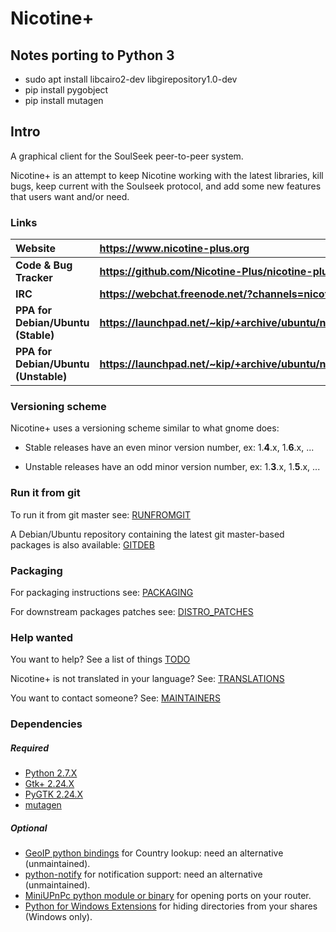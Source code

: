 # Nicotine+

## Notes porting to Python 3

* sudo apt install libcairo2-dev libgirepository1.0-dev
* pip install pygobject
* pip install mutagen

## Intro

A graphical client for the SoulSeek peer-to-peer system.

Nicotine+ is an attempt to keep Nicotine working with the latest libraries,
kill bugs, keep current with the Soulseek protocol,
and add some new features that users want and/or need.

### Links

| Website                              | https://www.nicotine-plus.org                                    |
| :----------------------------------- | :--------------------------------------------------------------- |
| **Code & Bug Tracker**               | **https://github.com/Nicotine-Plus/nicotine-plus**               |
| **IRC**                              | **https://webchat.freenode.net/?channels=nicotine+**             |
| **PPA for Debian/Ubuntu (Stable)**   | **https://launchpad.net/~kip/+archive/ubuntu/nicotine+**         |
| **PPA for Debian/Ubuntu (Unstable)** | **https://launchpad.net/~kip/+archive/ubuntu/nicotine+unstable** |

### Versioning scheme

Nicotine+ uses a versioning scheme similar to what gnome does:

* Stable releases have an even minor version number, ex: 1.**4**.x, 1.**6**.x, ...

* Unstable releases have an odd minor version number, ex: 1.**3**.x, 1.**5**.x, ...

### Run it from git

To run it from git master see: [RUNFROMGIT](doc/RUNFROMGIT.md)

A Debian/Ubuntu repository containing the latest git master-based packages is also available: [GITDEB](doc/GITDEB.md)

### Packaging

For packaging instructions see: [PACKAGING](doc/PACKAGING.md)

For downstream packages patches see: [DISTRO_PATCHES](doc/DISTRO_PATCHES.md)

### Help wanted

You want to help? See a list of things [TODO](doc/TODO.md)

Nicotine+ is not translated in your language? See: [TRANSLATIONS](doc/TRANSLATIONS.md)

You want to contact someone? See: [MAINTAINERS](AUTHORS.md)

### Dependencies

##### Required

* [Python 2.7.X](https://www.python.org/)
* [Gtk+ 2.24.X](http://www.gtk.org/)
* [PyGTK 2.24.X](http://www.pygtk.org/)
* [mutagen](https://github.com/quodlibet/mutagen)

##### Optional

* [GeoIP python bindings](https://dev.maxmind.com/geoip/legacy/downloadable/) for Country lookup: need an alternative (unmaintained).
* [python-notify](http://www.galago-project.org) for notification support: need an alternative (unmaintained).
* [MiniUPnPc python module or binary](https://miniupnp.tuxfamily.org/) for opening ports on your router.
* [Python for Windows Extensions](https://sourceforge.net/projects/pywin32/) for hiding directories from your shares (Windows only).
